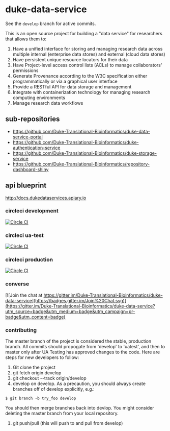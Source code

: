 # duke-data-service
See the `develop` branch for active commits.

This is an open source project for building a "data service" for researchers that allows them to:

1. Have a unified interface for storing and managing research data across multiple internal (enterprise data stores) and external (cloud data stores)
2. Have persistent unique resource locators for their data
3. Have Project-level access control lists (ACLs) to manage collaborators' permissions
3. Generate Provenance according to the W3C specification either programmatically or via a graphical user interface
4. Provide a RESTful API for data storage and management
5. Integrate with containerization technology for managing research computing environments
6. Manage research data workflows

## sub-repositories
* https://github.com/Duke-Translational-Bioinformatics/duke-data-service-portal
* https://github.com/Duke-Translational-Bioinformatics/duke-authentication-service
* https://github.com/Duke-Translational-Bioinformatics/duke-storage-service
* https://github.com/Duke-Translational-Bioinformatics/repository-dashboard-shiny

## api blueprint
http://docs.dukedataservices.apiary.io

### circleci development 
[![Circle CI](https://circleci.com/gh/Duke-Translational-Bioinformatics/duke-data-service/tree/develop.svg?style=svg)](https://circleci.com/gh/Duke-Translational-Bioinformatics/duke-data-service/tree/develop)

### circleci ua-test
[![Circle CI](https://circleci.com/gh/Duke-Translational-Bioinformatics/duke-data-service/tree/ua_test.svg?style=svg)](https://circleci.com/gh/Duke-Translational-Bioinformatics/duke-data-service/tree/ua_test)

### circleci production
[![Circle CI](https://circleci.com/gh/Duke-Translational-Bioinformatics/duke-data-service/tree/production.svg?style=svg)](https://circleci.com/gh/Duke-Translational-Bioinformatics/duke-data-service/tree/production)

### converse
[![Join the chat at https://gitter.im/Duke-Translational-Bioinformatics/duke-data-service](https://badges.gitter.im/Join%20Chat.svg)](https://gitter.im/Duke-Translational-Bioinformatics/duke-data-service?utm_source=badge&utm_medium=badge&utm_campaign=pr-badge&utm_content=badge)


### contributing
The master branch of the project is considered the stable, production branch.
All commits should propogate from 'develop' to 'uatest', and then to master
only after UA Testing has approved changes to the code.
Here are steps for new developers to follow:

1. Git clone the project
1. git fetch origin develop
1. git checkout --track origin/develop
1. develop on develop.  As a precaution, you should always create
branches off of develop explicitly, e.g.:
  ```
  $ git branch -b try_foo develop
  ```
You should then merge branches back into devlop. You might consider
deleting the master branch from your local repository.
1. git push/pull (this will push to and pull from develop)
